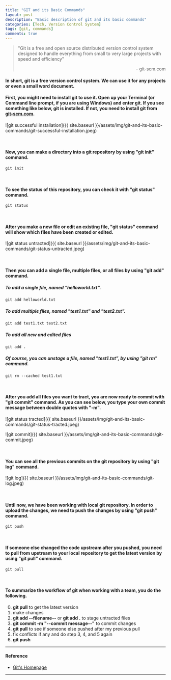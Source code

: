 ```yaml
---
title: "GIT and its Basic Commands"
layout: post
description: "Basic description of git and its basic commands"
categories: [Tech, Version Control System]
tags: [git, commands]
comments: true
---
```


> "Git is a free and open source distributed version control system designed to handle everything from small to very large projects with speed and efficiency"
> <p style="text-align: right;">- git-scm.com</p>

#### In short, git is a free version control system. We can use it for any projects or even a small word document.

#### First, you might need to install git to use it. Open up your Terminal (or Command line prompt, if you are using Windows) and enter git. If you see something like below, git is installed. If not, you need to install git from [git-scm.com](https://www.git-scm.com "Git's Homepage").

![git successful installation]({{ site.baseurl }}/assets/img/git-and-its-basic-commands/git-successful-installation.jpeg)

<br />

#### Now, you can make a directory into a git repository by using "git init" command.

```shell
git init
```

<br />

#### To see the status of this repository, you can check it with "git status" command.

```shell
git status
```

<br />

#### After you make a new file or edit an existing file, "git status" command will show which files have been created or edited.

![git status untracted]({{ site.baseurl }}/assets/img/git-and-its-basic-commands/git-status-untracted.jpeg)

<br />

#### Then you can add a single file, multiple files, or all files by using "git add" command.

##### To add a single file, named "helloworld.txt".
```shell
git add helloworld.txt
```

##### To add multiple files, named "test1.txt" and "test2.txt".
```shell
git add test1.txt test2.txt
```

##### To add all new and edited files
```shell
git add .
```

##### Of course, you can unstage a file, named "test1.txt", by using "git rm" command.
```shell
git rm --cached test1.txt
```

<br />

#### After you add all files you want to tract, you are now ready to commit with "git commit" command. As you can see below, you type your own commit message between double quotes with "-m".

![git status tracted]({{ site.baseurl }}/assets/img/git-and-its-basic-commands/git-status-tracted.jpeg)

![git commit]({{ site.baseurl }}/assets/img/git-and-its-basic-commands/git-commit.jpeg)

<br />

#### You can see all the previous commits on the git repository by using "git log" command.

![git log]({{ site.baseurl }}/assets/img/git-and-its-basic-commands/git-log.jpeg)

<br />

#### Until now, we have been working with local git repository. In order to upload the changes, we need to push the changes by using "git push" command.

```shell
git push
```

<br />

#### If someone else changed the code upstream after you pushed, you need to pull from upstream to your local repository to get the latest version by using "git pull" command.

```shell
git pull
```

<br />

#### To summarize the workflow of git when working with a team, you do the following.

0. __git pull__ to get the latest version
0. make changes
0. __git add --filename--__ or __git add .__ to stage untracted files
0. __git commit -m "--commit message--"__ to commit changes
0. __git pull__ to see if someone else pushed after my previous pull
0. fix conflicts if any and do step 3, 4, and 5 again
0. __git push__

***

#### Reference  
- [Git's Homepage](https://www.git-scm.com "Git's Homepage")

***
